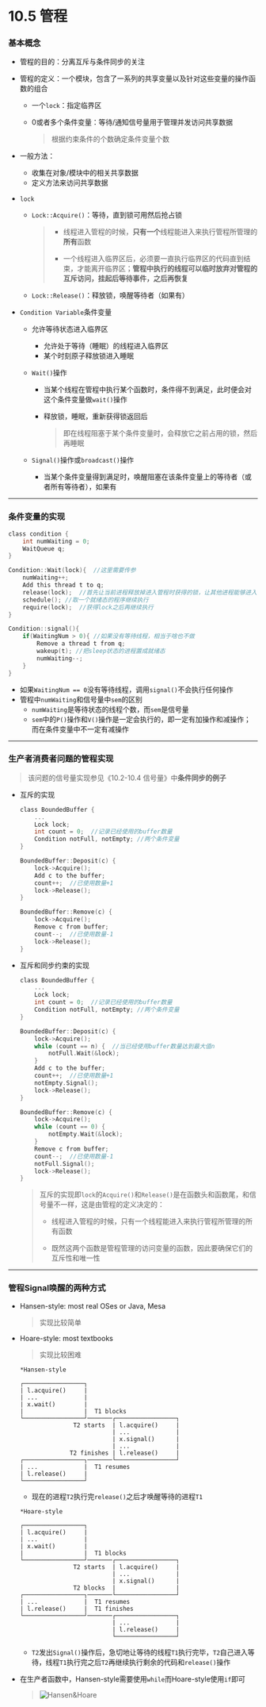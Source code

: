 # 10.5 管程

### 基本概念

* 管程的目的：分离互斥与条件同步的关注

* 管程的定义：一个模块，包含了一系列的共享变量以及针对这些变量的操作函数的组合

  * 一个`lock`：指定临界区

  * 0或者多个条件变量：等待/通知信号量用于管理并发访问共享数据

    > 根据约束条件的个数确定条件变量个数

* 一般方法：

  * 收集在对象/模块中的相关共享数据
  * 定义方法来访问共享数据

* `lock`

  * `Lock::Acquire()`：等待，直到锁可用然后抢占锁

    > * 线程进入管程的时候，**只有一个**线程能进入来执行管程所管理的**所有**函数
    >
    > * 一个线程进入临界区后，必须要一直执行临界区的代码直到结束，才能离开临界区；**管程中执行的线程可以临时放弃对管程的互斥访问，挂起后等待事件，之后再恢复**

  * `Lock::Release()`：释放锁，唤醒等待者（如果有）

* `Condition Variable`条件变量

  * 允许等待状态进入临界区

    * 允许处于等待（睡眠）的线程进入临界区
    * 某个时刻原子释放锁进入睡眠

  * `Wait()`操作

    * 当某个线程在管程中执行某个函数时，条件得不到满足，此时便会对这个条件变量做`wait()`操作

    * 释放锁，睡眠，重新获得锁返回后

      > 即在线程阻塞于某个条件变量时，会释放它之前占用的锁，然后再睡眠

  * `Signal()`操作或`broadcast()`操作

    * 当某个条件变量得到满足时，唤醒阻塞在该条件变量上的等待者（或者所有等待者），如果有



___

### 条件变量的实现

```C
class condition {
    int numWaiting = 0;
    WaitQueue q;
}

Condition::Wait(lock){  //这里需要传参
	numWaiting++;
	Add this thread t to q;
	release(lock);  //首先让当前进程释放掉进入管程时获得的锁，让其他进程能够进入管程
	schedule(); //取一个就绪态的程序继续执行
	require(lock);  //获得lock之后再继续执行
}

Condition::signal(){
	if(WaitingNum > 0){ //如果没有等待线程，相当于啥也不做
		Remove a thread t from q;
		wakeup(t); //把sleep状态的进程置成就绪态
		numWaiting--;
	}
}
```

* 如果`WaitingNum == 0`没有等待线程，调用`signal()`不会执行任何操作
* 管程中`numWaiting`和信号量中`sem`的区别
  * `numWaiting`是等待状态的线程个数，而`sem`是信号量
  * `sem`中的`P()`操作和`V()`操作是一定会执行的，即一定有加操作和减操作；而在条件变量中不一定有减操作



___

### 生产者消费者问题的管程实现

> 该问题的信号量实现参见《10.2-10.4 信号量》中**条件同步的例子**

* 互斥的实现

  ```c
  class BoundedBuffer {
      ...
      Lock lock;
      int count = 0;  //记录已经使用的buffer数量
      Condition notFull, notEmpty; //两个条件变量
  }
  
  BoundedBuffer::Deposit(c) {
      lock->Acquire();
      Add c to the buffer;
      count++;  //已使用数量+1
      lock->Release();
  }
  
  BoundedBuffer::Remove(c) {
      lock->Acquire();
      Remove c from buffer;
      count--;  //已使用数量-1
      lock->Release();
  }
  ```

* 互斥和同步约束的实现

  ```c
  class BoundedBuffer {
      ...
      Lock lock;
      int count = 0;  //记录已经使用的buffer数量
      Condition notFull, notEmpty; //两个条件变量
  }
  
  BoundedBuffer::Deposit(c) {
      lock->Acquire();
      while (count == n) {  //当已经使用buffer数量达到最大值n
          notFull.Wait(&lock);
      }
      Add c to the buffer;
      count++;  //已使用数量+1
      notEmpty.Signal();
      lock->Release();
  }
  
  BoundedBuffer::Remove(c) {
      lock->Acquire();
      while (count == 0) {
          notEmpty.Wait(&lock);
      }
      Remove c from buffer;
      count--;  //已使用数量-1
      notFull.Signal();
      lock->Release();
  }
  ```

  > 互斥的实现即`lock`的`Acquire()`和`Release()`是在函数头和函数尾，和信号量不一样，这是由管程的定义决定的：
  >
  > * 线程进入管程的时候，只有一个线程能进入来执行管程所管理的所有函数
  >
  > * 既然这两个函数是管程管理的访问变量的函数，因此要确保它们的互斥性和唯一性



___

### 管程Signal唤醒的两种方式

* Hansen-style: most real OSes or Java, Mesa

  > 实现比较简单

* Hoare-style: most textbooks

  > 实现比较困难

  ```shell
  *Hansen-style
  
  ┌─────────────────┐
  | l.acquire()     |
  | ...             |
  | x.wait()        |
  |                 |  T1 blocks
  └─────────────────┘───────┌─────────────────┐
                 T2 starts  | l.acquire()     |
                            | ...             |
                            | x.signal()      |
                            | ...             |
                T2 finishes | l.release()     |
  ┌─────────────────┐───────└─────────────────┘
  | ...             |  T1 resumes
  | l.release()     |
  └─────────────────┘
  ```

  * 现在的进程`T2`执行完`release()`之后才唤醒等待的进程`T1`

  ```shell
  *Hoare-style
  
  ┌─────────────────┐
  | l.acquire()     |
  | ...             |
  | x.wait()        |
  |                 |  T1 blocks
  └─────────────────┘───────┌─────────────────┐
                 T2 starts  | l.acquire()     |
                            | ...             |
                            | x.signal()      |
                 T2 blocks  |                 |
  ┌─────────────────┐───────└─────────────────┘
  | ...             |  T1 resumes
  | l.release()     |  T1 finishes
  └─────────────────┘───────┌─────────────────┐
                            | ...             |
                            | l.release()     |
                            └─────────────────┘
  ```

  * `T2`发出`Signal()`操作后，急切地让等待的线程`T1`执行完毕，`T2`自己进入等待，线程`T1`执行完之后`T2`再继续执行剩余的代码和`release()`操作

* 在生产者函数中，Hansen-style需要使用`while`而Hoare-style使用`if`即可

  > ![Hansen&Hoare](.\pics\10-1.png)